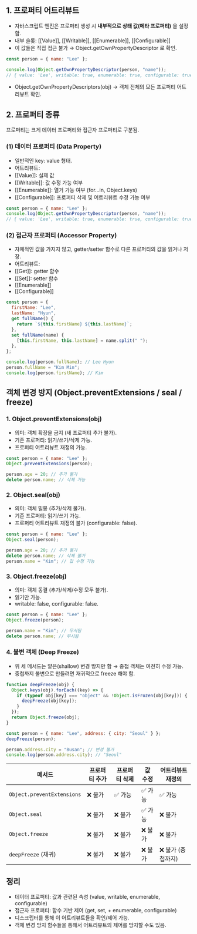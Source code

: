 ## 1. 프로퍼티 어트리뷰트

- 자바스크립트 엔진은 프로퍼티 생성 시 **내부적으로 상태 값(메타 프로퍼티)** 을 설정함.
- 내부 슬롯: [[Value]], [[Writable]], [[Enumerable]], [[Configurable]]
- 이 값들은 직접 접근 불가 → Object.getOwnPropertyDescriptor 로 확인.

```js
const person = { name: "Lee" };

console.log(Object.getOwnPropertyDescriptor(person, "name"));
// { value: 'Lee', writable: true, enumerable: true, configurable: true }
```

- Object.getOwnPropertyDescriptors(obj) → 객체 전체의 모든 프로퍼티 어트리뷰트 확인.

## 2. 프로퍼티 종류

프로퍼티는 크게 데이터 프로퍼티와 접근자 프로퍼티로 구분됨.

### (1) 데이터 프로퍼티 (Data Property)

- 일반적인 key: value 형태.
- 어트리뷰트:
- [[Value]]: 실제 값
- [[Writable]]: 값 수정 가능 여부
- [[Enumerable]]: 열거 가능 여부 (for...in, Object.keys)
- [[Configurable]]: 프로퍼티 삭제 및 어트리뷰트 수정 가능 여부

```js
const person = { name: "Lee" };
console.log(Object.getOwnPropertyDescriptor(person, "name"));
// { value: 'Lee', writable: true, enumerable: true, configurable: true }
```

### (2) 접근자 프로퍼티 (Accessor Property)

- 자체적인 값을 가지지 않고, getter/setter 함수로 다른 프로퍼티의 값을 읽거나 저장.
- 어트리뷰트:
- [[Get]]: getter 함수
- [[Set]]: setter 함수
- [[Enumerable]]
- [[Configurable]]

```js
const person = {
  firstName: "Lee",
  lastName: "Hyun",
  get fullName() {
    return `${this.firstName} ${this.lastName}`;
  },
  set fullName(name) {
    [this.firstName, this.lastName] = name.split(" ");
  },
};

console.log(person.fullName); // Lee Hyun
person.fullName = "Kim Min";
console.log(person.firstName); // Kim
```

## 객체 변경 방지 (Object.preventExtensions / seal / freeze)

### 1. Object.preventExtensions(obj)

- 의미: 객체 확장을 금지 (새 프로퍼티 추가 불가).
- 기존 프로퍼티: 읽기/쓰기/삭제 가능.
- 프로퍼티 어트리뷰트 재정의 가능.

```js
const person = { name: "Lee" };
Object.preventExtensions(person);

person.age = 20; // 추가 불가
delete person.name; // 삭제 가능
```

### 2. Object.seal(obj)

- 의미: 객체 밀봉 (추가/삭제 불가).
- 기존 프로퍼티: 읽기/쓰기 가능.
- 프로퍼티 어트리뷰트 재정의 불가 (configurable: false).

```js
const person = { name: "Lee" };
Object.seal(person);

person.age = 20; // 추가 불가
delete person.name; // 삭제 불가
person.name = "Kim"; // 값 수정 가능
```

### 3. Object.freeze(obj)

- 의미: 객체 동결 (추가/삭제/수정 모두 불가).
- 읽기만 가능.
- writable: false, configurable: false.

```js
const person = { name: "Lee" };
Object.freeze(person);

person.name = "Kim"; // 무시됨
delete person.name; // 무시됨
```

### 4. 불변 객체 (Deep Freeze)

- 위 세 메서드는 얕은(shallow) 변경 방지만 함 → 중첩 객체는 여전히 수정 가능.
- 중첩까지 불변으로 만들려면 재귀적으로 freeze 해야 함.

```js
function deepFreeze(obj) {
  Object.keys(obj).forEach((key) => {
    if (typeof obj[key] === "object" && !Object.isFrozen(obj[key])) {
      deepFreeze(obj[key]);
    }
  });
  return Object.freeze(obj);
}

const person = { name: "Lee", address: { city: "Seoul" } };
deepFreeze(person);

person.address.city = "Busan"; // 변경 불가
console.log(person.address.city); // "Seoul"
```

| 메서드                     | 프로퍼티 추가 | 프로퍼티 삭제 | 값 수정 | 어트리뷰트 재정의  |
| -------------------------- | ------------- | ------------- | ------- | ------------------ |
| `Object.preventExtensions` | ❌ 불가       | ✅ 가능       | ✅ 가능 | ✅ 가능            |
| `Object.seal`              | ❌ 불가       | ❌ 불가       | ✅ 가능 | ❌ 불가            |
| `Object.freeze`            | ❌ 불가       | ❌ 불가       | ❌ 불가 | ❌ 불가            |
| `deepFreeze` (재귀)        | ❌ 불가       | ❌ 불가       | ❌ 불가 | ❌ 불가 (중첩까지) |

## 정리

- 데이터 프로퍼티: 값과 관련된 속성 (value, writable, enumerable, configurable)
- 접근자 프로퍼티: 함수 기반 제어 (get, set, + enumerable, configurable)
- 디스크립터를 통해 이 어트리뷰트들을 확인/제어 가능.
- 객체 변경 방지 함수들을 통해서 어트리뷰트의 제어를 방지할 수도 있음.
